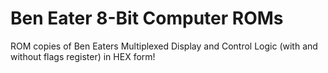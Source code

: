 # Ben Eater 8-Bit Computer ROMs
ROM copies of Ben Eaters Multiplexed Display and Control Logic (with and without flags register) in HEX form!
